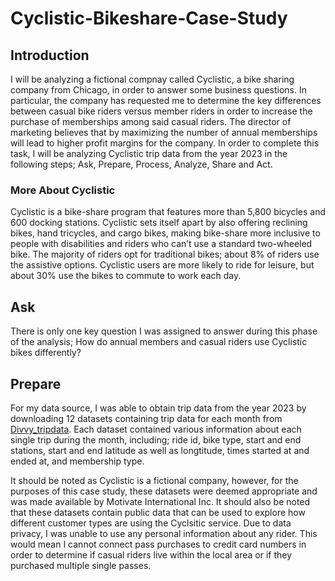# Cyclistic-Bikeshare-Case-Study

## Introduction 
I will be analyzing a fictional compnay called Cyclistic, a bike sharing company from Chicago, in order to answer some business questions. In particular, the company has requested me to determine the key differences between casual bike riders versus member riders in order to increase the purchase of memberships among said casual riders. The director of marketing believes that by maximizing the number of annual memberships will lead to higher profit margins for the company. In order to complete this task, I will be analyzing Cyclistic trip data from the year 2023 in the following steps; Ask, Prepare, Process, Analyze, Share and Act. 

### More About Cyclistic 

Cyclistic is a bike-share program that features more than 5,800 bicycles and 600
docking stations. Cyclistic sets itself apart by also offering reclining bikes, hand
tricycles, and cargo bikes, making bike-share more inclusive to people with disabilities
and riders who can’t use a standard two-wheeled bike. The majority of riders opt for
traditional bikes; about 8% of riders use the assistive options. Cyclistic users are more
likely to ride for leisure, but about 30% use the bikes to commute to work each day.

## Ask 

There is only one key question I was assigned to answer during this phase of the analysis; How do annual members and casual riders use Cyclistic bikes differently? 

## Prepare 

For my data source, I was able to obtain trip data from the year 2023 by downloading 12 datasets containing trip data for each month from [Divvy_tripdata](https://divvy-tripdata.s3.amazonaws.com/index.html). Each dataset contained various information about each single trip during the month, including; ride id, bike type, start and end stations, start and end latitude as well as longtitude, times started at and ended at, and membership type. 

It should be noted as Cyclistic is a fictional company, however, for the purposes of this case study, these datasets were deemed appropriate and was made available by Motivate International Inc. It should also be noted that these datasets contain public data that can be used to explore how different customer types are using the Cyclsitic service. Due to data privacy, I was unable to use any personal information about any rider. This would mean I cannot connect pass purchases to credit card numbers in order to determine if casual riders live within the local area or if they purchased multiple single passes. 
